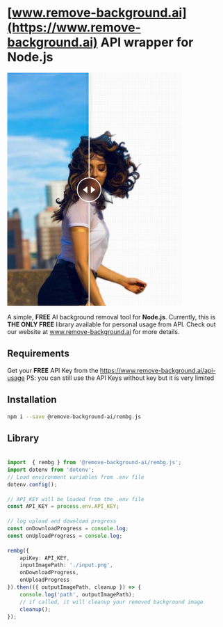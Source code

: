 # [www.remove-background.ai](https://www.remove-background.ai) API wrapper for Node.js

<img src="https://github.com/Remove-Background-ai/rembg.js/blob/main/media/background-remove-preview.png" width="400px"  />


A simple, **FREE** AI background removal tool for **Node.js**. Currently, this is **THE ONLY FREE** library available for personal usage from API. Check out our website at www.remove-background.ai for more details.

## Requirements
Get your **FREE** API Key from the https://www.remove-background.ai/api-usage
PS: you can still use the API Keys without key but it is very limited

## Installation

```bash
npm i --save @remove-background-ai/rembg.js
```

## Library

```typescript

import  { rembg } from '@remove-background-ai/rembg.js';
import dotenv from 'dotenv';
// Load environment variables from .env file
dotenv.config();

// API_KEY will be loaded from the .env file
const API_KEY = process.env.API_KEY;

// log upload and download progress
const onDownloadProgress = console.log;
const onUploadProgress = console.log;

rembg({
    apiKey: API_KEY,
    inputImagePath: './input.png',
    onDownloadProgress,
    onUploadProgress
}).then(({ outputImagePath, cleanup }) => {
    console.log('path', outputImagePath);
    // if called, it will cleanup your removed background image
    cleanup();
});
```